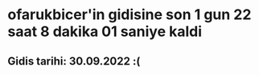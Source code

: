 # ofarukbicer'in gidisine son 1 gun 22 saat 8 dakika 01 saniye kaldi

## Gidis tarihi: 30.09.2022 :(